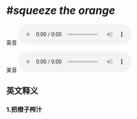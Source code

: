 # ***\#squeeze the orange*** 
英音
<audio src="./media/squeeze the orange1_AAC.aac" controls="controls"></audio>

美音
<audio src="./media/squeeze the orange2_AAC.aac" controls="controls"></audio>



  

英文释义
---
### 1.**把橙子榨汁**  


